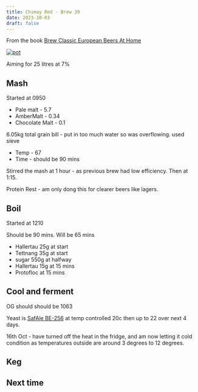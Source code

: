 ```yaml
---
title: Chimay Red - Brew 39 
date: 2023-10-03
draft: false 
---
```

<!-- [![pot](/images/2023-06-06/3.jpg "treatment")](/images/2023-06-06/3.jpg) -->

From the book [Brew Classic European Beers At Home]()

[![pot](/images/2023-10-03/1.jpg "treatment")](/images/2023-10-03/1.jpg)

Aiming for 25 litres at 7%

## Mash

Started at 0950

- Pale malt - 5.7
- AmberMalt - 0.34 
- Chocolate Malt - 0.1 

6.05kg total grain bill - put in too much water so was overflowing. used sieve

- Temp - 67
- Time - should be 90 mins 

Stirred the mash at 1 hour - as previous brew had low efficiency. Then at 1:15.

Protein Rest - am only dong this for clearer beers like lagers.

## Boil

Started at 1210

Should be 90 mins. Will be 65 mins

- Hallertau 25g at start
- Tettnang 35g at start
- sugar 550g at halfway
- Hallertau 15g at 15 mins
- Protofloc at 15 mins

## Cool and ferment

OG should should be 1063

Yeast is [SafAle BE-256](https://fermentis.com/en/product/safale-be-256/) at temp controlled 20c then up to 22 over next 4 days.

16th Oct - have turned off the heat in the fridge, and am now letting it cold condition as temperatures outside are around 3 degrees to 12 degrees.

## Keg


## Next time



